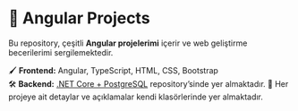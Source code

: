 # 🌟 Angular Projects

Bu repository, çeşitli **Angular projelerimi** içerir ve web geliştirme becerilerimi sergilemektedir.  

🖌️ **Frontend:** Angular, TypeScript, HTML, CSS, Bootstrap  
🛠️ **Backend:** [.NET Core + PostgreSQL](https://github.com/basakkoseoglu/Backend-project) repository’sinde yer almaktadır.
📂 Her projeye ait detaylar ve açıklamalar kendi klasörlerinde yer almaktadır.  
